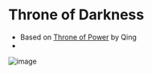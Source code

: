 # Throne of Darkness
- Based on [Throne of Power](https://github.com/ConkerMobile/Throne-of-Power) by Qing
- 
![image](https://user-images.githubusercontent.com/66195939/112737036-a547dc00-8f14-11eb-8dbc-e8825ad4bb85.png)
